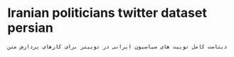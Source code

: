 # Iranian politicians twitter dataset persian
    دیتاست کامل توییت های سیاسیون ایرانی در توییتر برای کارهای پردازش متن
